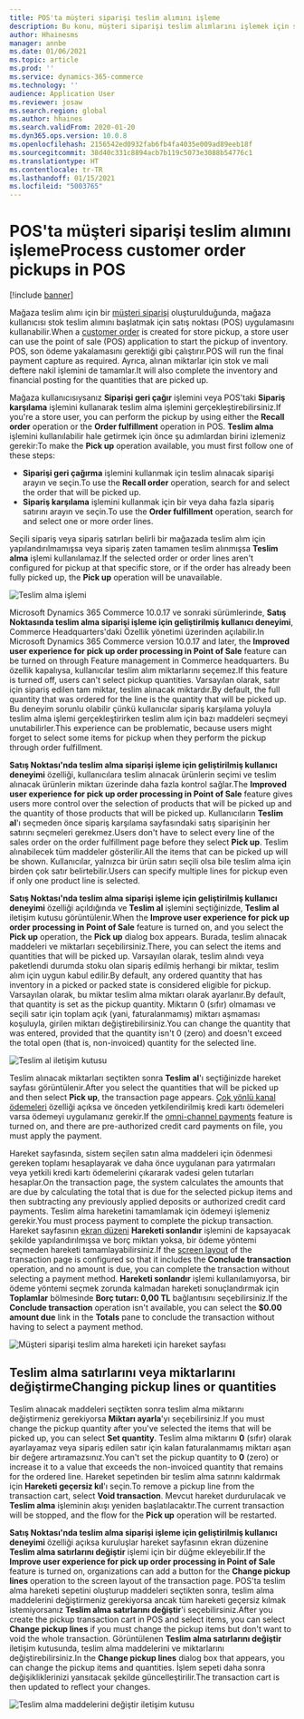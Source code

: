 ```yaml
---
title: POS'ta müşteri siparişi teslim alımını işleme
description: Bu konu, müşteri siparişi teslim alımlarını işlemek için satış noktası (POS) uygulamasında kullanılabilen işlevselliği açıklar.
author: Hhainesms
manager: annbe
ms.date: 01/06/2021
ms.topic: article
ms.prod: ''
ms.service: dynamics-365-commerce
ms.technology: ''
audience: Application User
ms.reviewer: josaw
ms.search.region: global
ms.author: hhaines
ms.search.validFrom: 2020-01-20
ms.dyn365.ops.version: 10.0.8
ms.openlocfilehash: 2156542ed0932fab6fb4fa4035e009ad89eeb18f
ms.sourcegitcommit: 38d40c331c8894acb7b119c5073e3088b54776c1
ms.translationtype: HT
ms.contentlocale: tr-TR
ms.lasthandoff: 01/15/2021
ms.locfileid: "5003765"
---
```

# <a name="process-customer-order-pickups-in-pos"></a><span data-ttu-id="13a6d-103">POS'ta müşteri siparişi teslim alımını işleme</span><span class="sxs-lookup"><span data-stu-id="13a6d-103">Process customer order pickups in POS</span></span>

[!include [banner](includes/banner.md)]

<span data-ttu-id="13a6d-104">Mağaza teslim alımı için bir [müşteri siparişi](customer-orders-overview.md) oluşturulduğunda, mağaza kullanıcısı stok teslim alımını başlatmak için satış noktası (POS) uygulamasını kullanabilir.</span><span class="sxs-lookup"><span data-stu-id="13a6d-104">When a [customer order](customer-orders-overview.md) is created for store pickup, a store user can use the point of sale (POS) application to start the pickup of inventory.</span></span> <span data-ttu-id="13a6d-105">POS, son ödeme yakalamasını gerektiği gibi çalıştırır.</span><span class="sxs-lookup"><span data-stu-id="13a6d-105">POS will run the final payment capture as required.</span></span> <span data-ttu-id="13a6d-106">Ayrıca, alınan miktarlar için stok ve mali deftere nakil işlemini de tamamlar.</span><span class="sxs-lookup"><span data-stu-id="13a6d-106">It will also complete the inventory and financial posting for the quantities that are picked up.</span></span>

<span data-ttu-id="13a6d-107">Mağaza kullanıcısıysanız **Siparişi geri çağır** işlemini veya POS'taki **Sipariş karşılama** işlemini kullanarak teslim alma işlemini gerçekleştirebilirsiniz.</span><span class="sxs-lookup"><span data-stu-id="13a6d-107">If you're a store user, you can perform the pickup by using either the **Recall order** operation or the **Order fulfillment** operation in POS.</span></span> <span data-ttu-id="13a6d-108">**Teslim alma** işlemini kullanılabilir hale getirmek için önce şu adımlardan birini izlemeniz gerekir:</span><span class="sxs-lookup"><span data-stu-id="13a6d-108">To make the **Pick up** operation available, you must first follow one of these steps:</span></span>

- <span data-ttu-id="13a6d-109">**Siparişi geri çağırma** işlemini kullanmak için teslim alınacak siparişi arayın ve seçin.</span><span class="sxs-lookup"><span data-stu-id="13a6d-109">To use the **Recall order** operation, search for and select the order that will be picked up.</span></span>
- <span data-ttu-id="13a6d-110">**Sipariş karşılama** işlemini kullanmak için bir veya daha fazla sipariş satırını arayın ve seçin.</span><span class="sxs-lookup"><span data-stu-id="13a6d-110">To use the **Order fulfillment** operation, search for and select one or more order lines.</span></span>

<span data-ttu-id="13a6d-111">Seçili sipariş veya sipariş satırları belirli bir mağazada teslim alım için yapılandırılmamışsa veya sipariş zaten tamamen teslim alınmışsa **Teslim alma** işlemi kullanılamaz.</span><span class="sxs-lookup"><span data-stu-id="13a6d-111">If the selected order or order lines aren't configured for pickup at that specific store, or if the order has already been fully picked up, the **Pick up** operation will be unavailable.</span></span>

![Teslim alma işlemi](media/pickupoperation.png)

<span data-ttu-id="13a6d-113">Microsoft Dynamics 365 Commerce 10.0.17 ve sonraki sürümlerinde, **Satış Noktasında teslim alma siparişi işleme için geliştirilmiş kullanıcı deneyimi**, Commerce Headquarters'daki Özellik yönetimi üzerinden açılabilir.</span><span class="sxs-lookup"><span data-stu-id="13a6d-113">In Microsoft Dynamics 365 Commerce version 10.0.17 and later, the **Improved user experience for pick up order processing in Point of Sale** feature can be turned on through Feature management in Commerce headquarters.</span></span> <span data-ttu-id="13a6d-114">Bu özellik kapalıysa, kullanıcılar teslim alım miktarlarını seçemez.</span><span class="sxs-lookup"><span data-stu-id="13a6d-114">If this feature is turned off, users can't select pickup quantities.</span></span> <span data-ttu-id="13a6d-115">Varsayılan olarak, satır için sipariş edilen tam miktar, teslim alınacak miktardır.</span><span class="sxs-lookup"><span data-stu-id="13a6d-115">By default, the full quantity that was ordered for the line is the quantity that will be picked up.</span></span> <span data-ttu-id="13a6d-116">Bu deneyim sorunlu olabilir çünkü kullanıcılar sipariş karşılama yoluyla teslim alma işlemi gerçekleştirirken teslim alım için bazı maddeleri seçmeyi unutabilirler.</span><span class="sxs-lookup"><span data-stu-id="13a6d-116">This experience can be problematic, because users might forget to select some items for pickup when they perform the pickup through order fulfillment.</span></span>

<span data-ttu-id="13a6d-117">**Satış Noktası'nda teslim alma siparişi işleme için geliştirilmiş kullanıcı deneyimi** özelliği, kullanıcılara teslim alınacak ürünlerin seçimi ve teslim alınacak ürünlerin miktarı üzerinde daha fazla kontrol sağlar.</span><span class="sxs-lookup"><span data-stu-id="13a6d-117">The **Improved user experience for pick up order processing in Point of Sale** feature gives users more control over the selection of products that will be picked up and the quantity of those products that will be picked up.</span></span> <span data-ttu-id="13a6d-118">Kullanıcıların **Teslim al**'ı seçmeden önce sipariş karşılama sayfasındaki satış siparişinin her satırını seçmeleri gerekmez.</span><span class="sxs-lookup"><span data-stu-id="13a6d-118">Users don't have to select every line of the sales order on the order fulfillment page before they select **Pick up**.</span></span> <span data-ttu-id="13a6d-119">Teslim alınabilecek tüm maddeler gösterilir.</span><span class="sxs-lookup"><span data-stu-id="13a6d-119">All the items that can be picked up will be shown.</span></span> <span data-ttu-id="13a6d-120">Kullanıcılar, yalnızca bir ürün satırı seçili olsa bile teslim alma için birden çok satır belirtebilir.</span><span class="sxs-lookup"><span data-stu-id="13a6d-120">Users can specify multiple lines for pickup even if only one product line is selected.</span></span>

<span data-ttu-id="13a6d-121">**Satış Noktası'nda teslim alma siparişi işleme için geliştirilmiş kullanıcı deneyimi** özelliği açıldığında ve **Teslim al** işlemini seçtiğinizde, **Teslim al** iletişim kutusu görüntülenir.</span><span class="sxs-lookup"><span data-stu-id="13a6d-121">When the **Improve user experience for pick up order processing in Point of Sale** feature is turned on, and you select the **Pick up** operation, the **Pick up** dialog box appears.</span></span> <span data-ttu-id="13a6d-122">Burada, teslim alınacak maddeleri ve miktarları seçebilirsiniz.</span><span class="sxs-lookup"><span data-stu-id="13a6d-122">There, you can select the items and quantities that will be picked up.</span></span> <span data-ttu-id="13a6d-123">Varsayılan olarak, teslim alındı veya paketlendi durumda stoku olan sipariş edilmiş herhangi bir miktar, teslim alım için uygun kabul edilir.</span><span class="sxs-lookup"><span data-stu-id="13a6d-123">By default, any ordered quantity that has inventory in a picked or packed state is considered eligible for pickup.</span></span> <span data-ttu-id="13a6d-124">Varsayılan olarak, bu miktar teslim alma miktarı olarak ayarlanır.</span><span class="sxs-lookup"><span data-stu-id="13a6d-124">By default, that quantity is set as the pickup quantity.</span></span> <span data-ttu-id="13a6d-125">Miktarın 0 (sıfır) olmaması ve seçili satır için toplam açık (yani, faturalanmamış) miktarı aşmaması koşuluyla, girilen miktarı değiştirebilirsiniz.</span><span class="sxs-lookup"><span data-stu-id="13a6d-125">You can change the quantity that was entered, provided that the quantity isn't 0 (zero) and doesn't exceed the total open (that is, non-invoiced) quantity for the selected line.</span></span>

![Teslim al iletişim kutusu](media/pickupselect.png)

<span data-ttu-id="13a6d-127">Teslim alınacak miktarları seçtikten sonra **Teslim al**'ı seçtiğinizde hareket sayfası görüntülenir.</span><span class="sxs-lookup"><span data-stu-id="13a6d-127">After you select the quantities that will be picked up and then select **Pick up**, the transaction page appears.</span></span> <span data-ttu-id="13a6d-128">[Çok yönlü kanal ödemeleri](omni-channel-payments.md) özelliği açıksa ve önceden yetkilendirilmiş kredi kartı ödemeleri varsa ödemeyi uygulamanız gerekir.</span><span class="sxs-lookup"><span data-stu-id="13a6d-128">If the [omni-channel payments](omni-channel-payments.md) feature is turned on, and there are pre-authorized credit card payments on file, you must apply the payment.</span></span>

<span data-ttu-id="13a6d-129">Hareket sayfasında, sistem seçilen satın alma maddeleri için ödenmesi gereken toplamı hesaplayarak ve daha önce uygulanan para yatırmaları veya yetkili kredi kartı ödemelerini çıkararak vadesi gelen tutarları hesaplar.</span><span class="sxs-lookup"><span data-stu-id="13a6d-129">On the transaction page, the system calculates the amounts that are due by calculating the total that is due for the selected pickup items and then subtracting any previously applied deposits or authorized credit card payments.</span></span> <span data-ttu-id="13a6d-130">Teslim alma hareketini tamamlamak için ödemeyi işlemeniz gerekir.</span><span class="sxs-lookup"><span data-stu-id="13a6d-130">You must process payment to complete the pickup transaction.</span></span> <span data-ttu-id="13a6d-131">Hareket sayfasının [ekran düzeni](pos-screen-layouts.md) **Hareketi sonlandır** işlemini de kapsayacak şekilde yapılandırılmışsa ve borç miktarı yoksa, bir ödeme yöntemi seçmeden hareketi tamamlayabilirsiniz.</span><span class="sxs-lookup"><span data-stu-id="13a6d-131">If the [screen layout](pos-screen-layouts.md) of the transaction page is configured so that it includes the **Conclude transaction** operation, and no amount is due, you can complete the transaction without selecting a payment method.</span></span> <span data-ttu-id="13a6d-132">**Hareketi sonlandır** işlemi kullanılamıyorsa, bir ödeme yöntemi seçmek zorunda kalmadan hareketi sonuçlandırmak için **Toplamlar** bölmesinde **Borç tutarı: 0,00 TL** bağlantısını seçebilirsiniz.</span><span class="sxs-lookup"><span data-stu-id="13a6d-132">If the **Conclude transaction** operation isn't available, you can select the **$0.00 amount due** link in the **Totals** pane to conclude the transaction without having to select a payment method.</span></span>

![Müşteri siparişi teslim alma hareketi için hareket sayfası](media/pickupcart.png)

## <a name="changing-pickup-lines-or-quantities"></a><span data-ttu-id="13a6d-134">Teslim alma satırlarını veya miktarlarını değiştirme</span><span class="sxs-lookup"><span data-stu-id="13a6d-134">Changing pickup lines or quantities</span></span>

<span data-ttu-id="13a6d-135">Teslim alınacak maddeleri seçtikten sonra teslim alma miktarını değiştirmeniz gerekiyorsa **Miktarı ayarla**'yı seçebilirsiniz.</span><span class="sxs-lookup"><span data-stu-id="13a6d-135">If you must change the pickup quantity after you've selected the items that will be picked up, you can select **Set quantity**.</span></span> <span data-ttu-id="13a6d-136">Teslim alma miktarını **0** (sıfır) olarak ayarlayamaz veya sipariş edilen satır için kalan faturalanmamış miktarı aşan bir değere artıramazsınız.</span><span class="sxs-lookup"><span data-stu-id="13a6d-136">You can't set the pickup quantity to **0** (zero) or increase it to a value that exceeds the non-invoiced quantity that remains for the ordered line.</span></span> <span data-ttu-id="13a6d-137">Hareket sepetinden bir teslim alma satırını kaldırmak için **Hareketi geçersiz kıl**'ı seçin.</span><span class="sxs-lookup"><span data-stu-id="13a6d-137">To remove a pickup line from the transaction cart, select **Void transaction**.</span></span> <span data-ttu-id="13a6d-138">Mevcut hareket durdurulacak ve **Teslim alma** işleminin akışı yeniden başlatılacaktır.</span><span class="sxs-lookup"><span data-stu-id="13a6d-138">The current transaction will be stopped, and the flow for the **Pick up** operation will be restarted.</span></span>

<span data-ttu-id="13a6d-139">**Satış Noktası'nda teslim alma siparişi işleme için geliştirilmiş kullanıcı deneyimi** özelliği açıksa kuruluşlar hareket sayfasının ekran düzenine **Teslim alma satırlarını değiştir** işlemi için bir düğme ekleyebilir.</span><span class="sxs-lookup"><span data-stu-id="13a6d-139">If the **Improve user experience for pick up order processing in Point of Sale** feature is turned on, organizations can add a button for the **Change pickup lines** operation to the screen layout of the transaction page.</span></span> <span data-ttu-id="13a6d-140">POS'ta teslim alma hareketi sepetini oluşturup maddeleri seçtikten sonra, teslim alma maddelerini değiştirmeniz gerekiyorsa ancak tüm hareketi geçersiz kılmak istemiyorsanız **Teslim alma satırlarını değiştir**'i seçebilirsiniz.</span><span class="sxs-lookup"><span data-stu-id="13a6d-140">After you create the pickup transaction cart in POS and select items, you can select **Change pickup lines** if you must change the pickup items but don't want to void the whole transaction.</span></span> <span data-ttu-id="13a6d-141">Görüntülenen **Teslim alma satırlarını değiştir** iletişim kutusunda, teslim alma maddelerini ve miktarlarını değiştirebilirsiniz.</span><span class="sxs-lookup"><span data-stu-id="13a6d-141">In the **Change pickup lines** dialog box that appears, you can change the pickup items and quantities.</span></span> <span data-ttu-id="13a6d-142">İşlem sepeti daha sonra değişikliklerinizi yansıtacak şekilde güncelleştirilir.</span><span class="sxs-lookup"><span data-stu-id="13a6d-142">The transaction cart is then updated to reflect your changes.</span></span>

![Teslim alma maddelerini değiştir iletişim kutusu](media/pickupchange.png)
